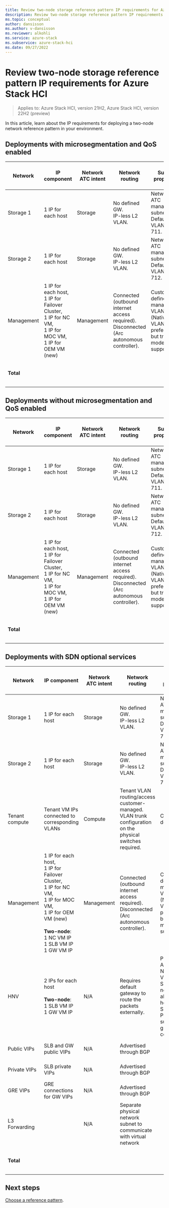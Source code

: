 ```yaml
---
title: Review two-node storage reference pattern IP requirements for Azure Stack HCI
description: Review two-node storage reference pattern IP requirements for Azure Stack HCI
ms.topic: conceptual
author: dansisson
ms.author: v-dansisson
ms.reviewer: alkohli
ms.service: azure-stack
ms.subservice: azure-stack-hci
ms.date: 09/27/2022
---
```


# Review two-node storage reference pattern IP requirements for Azure Stack HCI

> Applies to: Azure Stack HCI, version 21H2, Azure Stack HCI, version 22H2 (preview)

In this article, learn about the IP requirements for deploying a two-node network reference pattern in your environment.

## Deployments with microsegmentation and QoS enabled

|Network|IP component|Network ATC intent|Network routing|Subnet properties|Two-node required IPs|
|--|--|--|--|--|--|
|Storage 1|1 IP for each host|Storage|No defined GW.<br>IP-less L2 VLAN.|Network ATC managed subnet.<br>Default VLAN tag 711.|2|
|Storage 2|1 IP for each host|Storage|No defined GW.<br>IP-less L2 VLAN.|Network ATC managed subnet.<br>Default VLAN tag 712.|2|
|Management|1 IP for each host,<br>1 IP for Failover Cluster,<br>1 IP for NC VM,<br>1 IP for MOC VM,<br>1 IP for OEM VM (new)|Management|Connected (outbound internet access required).<br>Disconnected (Arc autonomous controller).|Customer-defined management VLAN.<br>(Native VLAN preferred but trunk mode supported).|5 required<br>1 optional|
|**Total**|||||9 minimum.<br>10 maximum.|

## Deployments without microsegmentation and QoS enabled

|Network|IP component|Network ATC intent|Network routing|Subnet properties|Single-node required IPs|
|--|--|--|--|--|--|
|Storage 1|1 IP for each host|Storage|No defined GW.<br>IP-less L2 VLAN.|Network ATC managed subnet.<br>Default VLAN tag 711.|2|
|Storage 2|1 IP for each host|Storage|No defined GW.<br>IP-less L2 VLAN.|Network ATC managed subnet.<br>Default VLAN tag 712.|2|
|Management|1 IP for each host,<br>1 IP for Failover Cluster,<br>1 IP for NC VM,<br>1 IP for MOC VM,<br>1 IP for OEM VM (new)|Management|Connected (outbound internet access required).<br>Disconnected (Arc autonomous controller).|Customer-defined management VLAN.<br>(Native VLAN preferred but trunk mode supported).|4 required<br>1 optional|
|**Total**|||||8 minimum<br>9 maximum|

## Deployments with SDN optional services

|Network|IP component|Network ATC intent|Network routing|Subnet properties|Two-node required IPs|
|--|--|--|--|--|--|
|Storage 1|1 IP for each host|Storage|No defined GW.<br>IP-less L2 VLAN.|Network ATC managed subnet.<br>Default VLAN tag 711.|2|
|Storage 2|1 IP for each host|Storage|No defined GW.<br>IP-less L2 VLAN.|Network ATC managed subnet.<br>Default VLAN tag 712.|2|
|Tenant compute|Tenant VM IPs connected to corresponding VLANs|Compute|Tenant VLAN routing/access customer-managed.<br>VLAN trunk configuration on the physical switches required.|Customer-defined||
|Management|1 IP for each host,<br>1 IP for Failover Cluster,<br>1 IP for NC VM,<br>1 IP for MOC VM,<br>1 IP for OEM VM (new)<br><br>**Two-node**:<br>1 NC VM IP<br>1 SLB VM IP<br>1 GW VM IP|Management|Connected (outbound internet access required).<br>Disconnected (Arc autonomous controller).|Customer-defined management VLAN.<br>(Native VLAN preferred but trunk mode supported).|7 required<br>1 optional|
|HNV|2 IPs for each host<br><br>**Two-node**:<br>1 SLB VM IP<br>1 GW VM IP|N/A|Requires default gateway to route the packets externally.|Provider Address Network VLAN<br>Subnet size needs to allocate hosts and SLB VMs<br>Potential subnet growth to be considered|NC-managed IPs|
|Public VIPs|SLB and GW public VIPs|N/A|Advertised through BGP||NC-managed IPs|
|Private VIPs|SLB private VIPs|N/A|Advertised through BGP||NC-managed IPs|
|GRE VIPs|GRE connections for GW VIPs|N/A|Advertised through BGP||NC-managed IPs|
|L3 Forwarding||N/A|Separate physical network subnet to communicate with virtual network|||
|**Total**|||||11 minimum<br>12 maximum|

## Next steps

[Choose a reference pattern](two-node-decision-matrix.md).